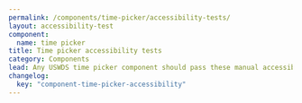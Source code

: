 ```yaml
---
permalink: /components/time-picker/accessibility-tests/
layout: accessibility-test
component:
  name: time picker
title: Time picker accessibility tests
category: Components
lead: Any USWDS time picker component should pass these manual accessibility tests.
changelog:
  key: "component-time-picker-accessibility"
---
```

